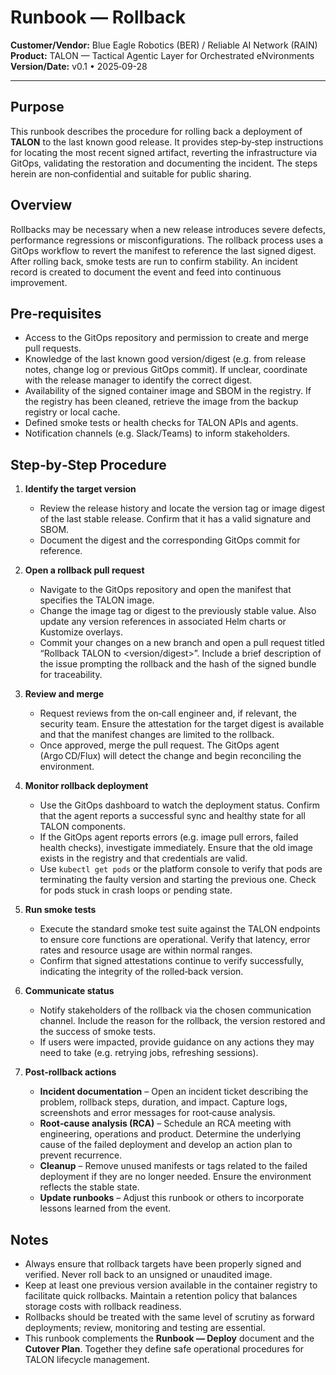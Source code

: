 # Runbook — Rollback

**Customer/Vendor:** Blue Eagle Robotics (BER) / Reliable AI Network (RAIN)  
**Product:** TALON — Tactical Agentic Layer for Orchestrated eNvironments  
**Version/Date:** v0.1 • 2025‑09-28

---

## Purpose

This runbook describes the procedure for rolling back a deployment of **TALON** to the last known good release.  It provides step‑by‑step instructions for locating the most recent signed artifact, reverting the infrastructure via GitOps, validating the restoration and documenting the incident.  The steps herein are non‑confidential and suitable for public sharing.

## Overview

Rollbacks may be necessary when a new release introduces severe defects, performance regressions or misconfigurations.  The rollback process uses a GitOps workflow to revert the manifest to reference the last signed digest.  After rolling back, smoke tests are run to confirm stability.  An incident record is created to document the event and feed into continuous improvement.

## Pre‑requisites

- Access to the GitOps repository and permission to create and merge pull requests.
- Knowledge of the last known good version/digest (e.g. from release notes, change log or previous GitOps commit).  If unclear, coordinate with the release manager to identify the correct digest.
- Availability of the signed container image and SBOM in the registry.  If the registry has been cleaned, retrieve the image from the backup registry or local cache.
- Defined smoke tests or health checks for TALON APIs and agents.
- Notification channels (e.g. Slack/Teams) to inform stakeholders.

## Step‑by‑Step Procedure

1. **Identify the target version**
   - Review the release history and locate the version tag or image digest of the last stable release.  Confirm that it has a valid signature and SBOM.
   - Document the digest and the corresponding GitOps commit for reference.

2. **Open a rollback pull request**
   - Navigate to the GitOps repository and open the manifest that specifies the TALON image.
   - Change the image tag or digest to the previously stable value.  Also update any version references in associated Helm charts or Kustomize overlays.
   - Commit your changes on a new branch and open a pull request titled “Rollback TALON to <version/digest>”.  Include a brief description of the issue prompting the rollback and the hash of the signed bundle for traceability.

3. **Review and merge**
   - Request reviews from the on‑call engineer and, if relevant, the security team.  Ensure the attestation for the target digest is available and that the manifest changes are limited to the rollback.
   - Once approved, merge the pull request.  The GitOps agent (Argo CD/Flux) will detect the change and begin reconciling the environment.

4. **Monitor rollback deployment**
   - Use the GitOps dashboard to watch the deployment status.  Confirm that the agent reports a successful sync and healthy state for all TALON components.
   - If the GitOps agent reports errors (e.g. image pull errors, failed health checks), investigate immediately.  Ensure that the old image exists in the registry and that credentials are valid.
   - Use `kubectl get pods` or the platform console to verify that pods are terminating the faulty version and starting the previous one.  Check for pods stuck in crash loops or pending state.

5. **Run smoke tests**
   - Execute the standard smoke test suite against the TALON endpoints to ensure core functions are operational.  Verify that latency, error rates and resource usage are within normal ranges.
   - Confirm that signed attestations continue to verify successfully, indicating the integrity of the rolled‑back version.

6. **Communicate status**
   - Notify stakeholders of the rollback via the chosen communication channel.  Include the reason for the rollback, the version restored and the success of smoke tests.
   - If users were impacted, provide guidance on any actions they may need to take (e.g. retrying jobs, refreshing sessions).

7. **Post‑rollback actions**
   - **Incident documentation** – Open an incident ticket describing the problem, rollback steps, duration, and impact.  Capture logs, screenshots and error messages for root‑cause analysis.
   - **Root‑cause analysis (RCA)** – Schedule an RCA meeting with engineering, operations and product.  Determine the underlying cause of the failed deployment and develop an action plan to prevent recurrence.
   - **Cleanup** – Remove unused manifests or tags related to the failed deployment if they are no longer needed.  Ensure the environment reflects the stable state.
   - **Update runbooks** – Adjust this runbook or others to incorporate lessons learned from the event.

## Notes

- Always ensure that rollback targets have been properly signed and verified.  Never roll back to an unsigned or unaudited image.
- Keep at least one previous version available in the container registry to facilitate quick rollbacks.  Maintain a retention policy that balances storage costs with rollback readiness.
- Rollbacks should be treated with the same level of scrutiny as forward deployments; review, monitoring and testing are essential.
- This runbook complements the **Runbook — Deploy** document and the **Cutover Plan**.  Together they define safe operational procedures for TALON lifecycle management.
